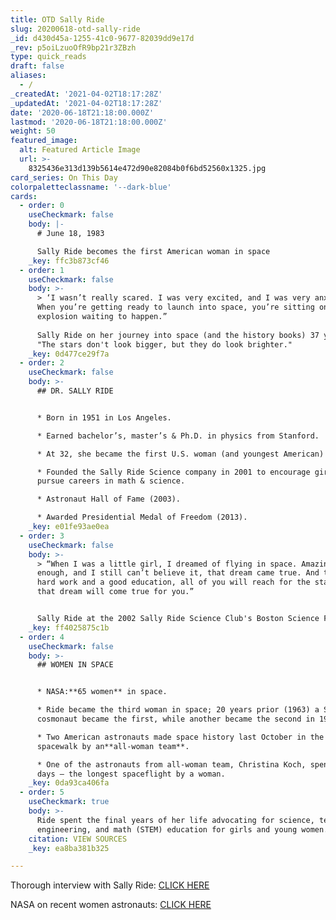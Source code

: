 ```yaml
---
title: OTD Sally Ride
slug: 20200618-otd-sally-ride
_id: d430d45a-1255-41c0-9677-82039dd9e17d
_rev: p5oiLzuoOfR9bp21r3ZBzh
type: quick_reads
draft: false
aliases:
  - /
_createdAt: '2021-04-02T18:17:28Z'
_updatedAt: '2021-04-02T18:17:28Z'
date: '2020-06-18T21:18:00.000Z'
lastmod: '2020-06-18T21:18:00.000Z'
weight: 50
featured_image:
  alt: Featured Article Image
  url: >-
    8325436e313d139b5614e472d90e82084b0f6bd52560x1325.jpg
card_series: On This Day
colorpaletteclassname: '--dark-blue'
cards:
  - order: 0
    useCheckmark: false
    body: |-
      # June 18, 1983

      Sally Ride becomes the first American woman in space
    _key: ffc3b873cf46
  - order: 1
    useCheckmark: false
    body: >-
      > ‘I wasn’t really scared. I was very excited, and I was very anxious.
      When you’re getting ready to launch into space, you’re sitting on a big
      explosion waiting to happen.”  
        
      Sally Ride on her journey into space (and the history books) 37 years ago:
      "The stars don't look bigger, but they do look brighter."
    _key: 0d477ce29f7a
  - order: 2
    useCheckmark: false
    body: >-
      ## DR. SALLY RIDE


      * Born in 1951 in Los Angeles.

      * Earned bachelor’s, master’s & Ph.D. in physics from Stanford.

      * At 32, she became the first U.S. woman (and youngest American) in space.

      * Founded the Sally Ride Science company in 2001 to encourage girls to
      pursue careers in math & science.

      * Astronaut Hall of Fame (2003).

      * Awarded Presidential Medal of Freedom (2013).
    _key: e01fe93ae0ea
  - order: 3
    useCheckmark: false
    body: >-
      > “When I was a little girl, I dreamed of flying in space. Amazingly
      enough, and I still can’t believe it, that dream came true. And through
      hard work and a good education, all of you will reach for the stars and
      that dream will come true for you.”


      Sally Ride at the 2002 Sally Ride Science Club's Boston Science Festival
    _key: ff4025875c1b
  - order: 4
    useCheckmark: false
    body: >-
      ## WOMEN IN SPACE


      * NASA:**65 women** in space.

      * Ride became the third woman in space; 20 years prior (1963) a Soviet
      cosmonaut became the first, while another became the second in 1982.

      * Two American astronauts made space history last October in the first
      spacewalk by an**all-woman team**.

      * One of the astronauts from all-woman team, Christina Koch, spent 329
      days – the longest spaceflight by a woman.
    _key: 0da93ca406fa
  - order: 5
    useCheckmark: true
    body: >-
      Ride spent the final years of her life advocating for science, technology,
      engineering, and math (STEM) education for girls and young women.
    citation: VIEW SOURCES
    _key: ea8ba381b325

---
```

Thorough interview with Sally Ride: [CLICK HERE](http://teacher.scholastic.com/space/sts7/interview.htm)

NASA on recent women astronauts: [CLICK HERE](https://www.nasa.gov/mission_pages/station/research/news/whm-recent-female-astronauts)